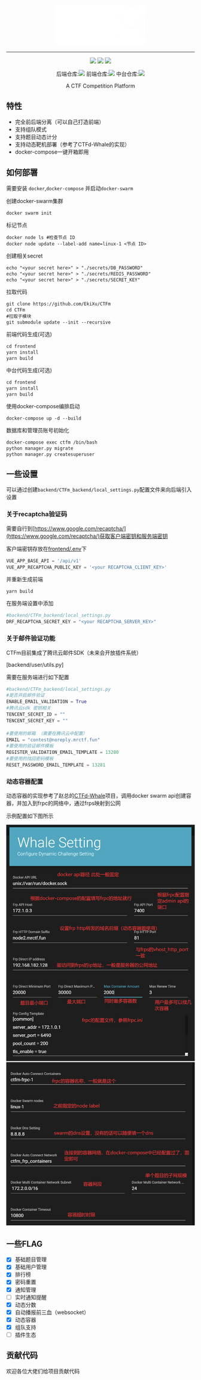 <div align="center">
   <img width="240" src="docs/assets/logo2.png" alt="logo"></br>

----

![](https://img.shields.io/github/license/ekixu/ctfm)
![](https://img.shields.io/badge/vuetify-2.2.11-lightgrey)
![](https://img.shields.io/pypi/djversions/djangorestframework)

后端仓库:![](https://img.shields.io/github/last-commit/EkiXu/CTFm_Backend)
前端仓库:![](https://img.shields.io/github/last-commit/EkiXu/CTFm_Frontend)
中台仓库:![](https://img.shields.io/github/last-commit/EkiXu/CTFm_Dashboard)

A CTF Competition Platform 

</div>


## 特性

- 完全前后端分离（可以自己打造前端）
- 支持组队模式
- 支持题目动态计分
- 支持动态靶机部署（参考了CTFd-Whale的实现）
- docker-compose一键开箱即用


## 如何部署

需要安装 ``docker``,``docker-compose`` 并启动``docker-swarm``

创建docker-swarm集群

```
docker swarm init
```

标记节点
```
docker node ls #检查节点 ID
docker node update --label-add name=linux-1 <节点 ID>
```

创建相关secret

```
echo "<your secret here>" > "./secrets/DB_PASSWORD"
echo "<your secret here>" > "./secrets/REDIS_PASSWORD"
echo "<your secret here>" > "./secrets/SECRET_KEY"
```

拉取代码
```
git clone https://github.com/EkiXu/CTFm
cd CTFm
#拉取子模块
git submodule update --init --recursive
```

前端代码生成(可选)
```
cd frontend
yarn install
yarn build
```
中台代码生成(可选)

```
cd frontend
yarn install
yarn build
```

使用docker-compose编排启动
```
docker-compose up -d --build
```

数据库和管理员账号初始化
```
docker-compose exec ctfm /bin/bash 
python manager.py migrate
python manager.py createsuperuser
```

## 一些设置

可以通过创建``backend/CTFm_backend/local_settings.py``配置文件来向后端引入设置

### 关于recaptcha验证码

需要自行到[https://www.google.com/recaptcha/](https://www.google.com/recaptcha/)获取客户端密钥和服务端密钥

客户端密钥存放在[frontend/.env](frontend/.env)下

```js
VUE_APP_BASE_API = '/api/v1'
VUE_APP_RECAPTCHA_PUBLIC_KEY = '<your RECAPTCHA_CLIENT_KEY>'
```

并重新生成前端
```
yarn build
```

在服务端设置中添加

```python
#backend/CTFm_backend/local_settings.py
DRF_RECAPTCHA_SECRET_KEY = "<your RECAPTCHA_SERVER_KEY>"
```

### 关于邮件验证功能

CTFm目前集成了腾讯云邮件SDK（未来会开放插件系统）

[backend/user/utils.py]

需要在服务端进行如下配置
```python
#backend/CTFm_backend/local_settings.py
#是否开启邮件验证
ENABLE_EMAIL_VALIDATION = True
#腾讯云sdk 密钥相关
TENCENT_SECRET_ID = ""
TENCENT_SECRET_KEY = ""

#要使用的邮箱 （需要在腾讯云中配置）
EMAIL = "contest@noreply.mrctf.fun"
#要使用的验证邮件模板
REGISTER_VALIDATION_EMAIL_TEMPLATE = 13280
#要使用的找回密码模板
RESET_PASSWORD_EMAIL_TEMPLATE = 13281
```

### 动态容器配置

动态容器的实现参考了赵总的[CTFd-Whale](https://github.com/glzjin/CTFd-Whale)项目，调用docker swarm api创建容器，并加入到frpc的网络中，通过frps映射到公网

示例配置如下图所示

![](./docs/assets/dynamic_config_1.png)
![](./docs/assets/dynamic_config_2.png)

## 一些FLAG

- [x] 基础题目管理
- [x] 基础用户管理
- [x] 排行榜
- [x] 密码重置
- [X] 通知管理
- [ ] 实时通知提醒
- [x] 动态分数
- [x] 自动播报前三血（websocket）
- [x] 动态容器
- [x] 组队支持
- [ ] 插件生态

## 贡献代码

欢迎各位大佬们给项目贡献代码 
